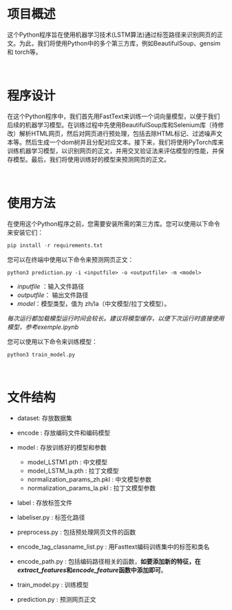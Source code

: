 <h1>项目概述</h1>
这个Python程序旨在使用机器学习技术(LSTM算法)通过标签路径来识别网页的正文。为此，我们将使用Python中的多个第三方库，例如BeautifulSoup、gensim 和 torch等。 

&nbsp;
&nbsp;


<h1>程序设计</h1>
在这个Python程序中，我们首先用FastText来训练一个词向量模型，以便于我们后续的机器学习模型。在训练过程中先使用BeautifulSoup库和Selenium库（待修改）解析HTML网页，然后对网页进行预处理，包括去除HTML标记、过滤噪声文本等。然后生成一个dom树并且分配对应文本。接下来，我们将使用PyTorch库来训练机器学习模型，以识别网页的正文，并用交叉验证法来评估模型的性能，并保存模型。最后，我们将使用训练好的模型来预测网页的正文。
  
&nbsp;
&nbsp;


<h1>使用方法</h1>
在使用这个Python程序之前，您需要安装所需的第三方库。您可以使用以下命令来安装它们：  

```python
pip install -r requirements.txt
```

您可以在终端中使用以下命令来预测网页正文：

```shell
python3 prediction.py -i <inputfile> -o <outputfile> -m <model>
```
- *inputfile* ：输入文件路径
- *outputfile*： 输出文件路径
- *model*：模型类型，值为 zh/la（中文模型/拉丁文模型）。

*每次运行都加载模型运行时间会较长。建议将模型缓存，以便下次运行时直接使用模型，参考exemple.ipynb*

您可以使用以下命令来训练模型：

```shell
python3 train_model.py
```
 
&nbsp;
&nbsp;

<h1>文件结构</h1>  

- dataset: 存放数据集  

- encode : 存放编码文件和编码模型  

- model : 存放训练好的模型和参数
    - model_LSTM1.pth : 中文模型
    - model_LSTM_la.pth : 拉丁文模型  
    - normalization_params_zh.pkl : 中文模型参数
    - normalization_params_la.pkl : 拉丁文模型参数
      
- label : 存放标签文件

- labeliser.py : 标签化路径

- preprocess.py : 包括预处理网页文件的函数

- encode_tag_classname_list.py : 用Fasttext编码训练集中的标签和类名

- encode_path.py : 包括编码路径相关的函数，**如要添加新的特征，在*extract_features*和*encode_feature*函数中添加即可**。

- train_model.py : 训练模型

- prediction.py : 预测网页正文
